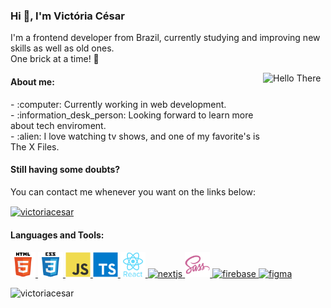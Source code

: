 <h3 align="left">Hi 👋, I'm Victória César</h3>

<div display="inline-block">
    <p align="left">I'm a frontend developer from Brazil, currently studying and improving new skills as well as old ones.<br>
        One brick at a time! 🤘</p>
    <p>
    <img align="right" src="https://i.pinimg.com/originals/8a/a4/59/8aa4595fb24b6ed585dddac4622b2445.gif" alt="Hello There" width="100" height="100"/>
    </p>
</div>




<h4 align="left">About me:</h4>
- :computer: Currently working in web development.<br>
- :information_desk_person: Looking forward to learn more about tech enviroment.<br>
- :alien: I love watching tv shows, and one of my favorite's is The X Files.<br>

<h4 align="left">Still having some doubts?</h4>
<p align="left">You can contact me whenever you want on the links below:</p>
<p align="left">
<a href="https://linkedin.com/in/victoriacesar" target="blank"><img align="center" src="https://raw.githubusercontent.com/rahuldkjain/github-profile-readme-generator/master/src/images/icons/Social/linked-in-alt.svg" alt="victoriacesar" height="30" width="30" /></a>
</p>

<h4 align="left">Languages and Tools:</h4>
<p align="left"> 
    <a href="https://www.w3.org/html/" target="_blank"> <img src="https://raw.githubusercontent.com/devicons/devicon/master/icons/html5/html5-original-wordmark.svg" alt="html5" width="40" height="40"/> </a> 
  <a href="https://www.w3schools.com/css/" target="_blank"> <img src="https://raw.githubusercontent.com/devicons/devicon/master/icons/css3/css3-original-wordmark.svg" alt="css3" width="40" height="40"/> </a>
    <a href="https://developer.mozilla.org/en-US/docs/Web/JavaScript" target="_blank"> <img src="https://raw.githubusercontent.com/devicons/devicon/master/icons/javascript/javascript-original.svg" alt="javascript" width="40" height="40"/> </a> 
  <a href="https://www.typescriptlang.org/" target="_blank"> <img src="https://raw.githubusercontent.com/devicons/devicon/master/icons/typescript/typescript-original.svg" alt="typescript" width="40" height="40"/> </a>
  <a href="https://reactjs.org/" target="_blank"> <img src="https://raw.githubusercontent.com/devicons/devicon/master/icons/react/react-original-wordmark.svg" alt="react" width="40" height="40"/> </a>
  <a href="https://nextjs.org/" target="_blank"> <img src="https://cdn.worldvectorlogo.com/logos/nextjs-3.svg" alt="nextjs" width="40" height="40"/> </a>
    <a href="https://sass-lang.com" target="_blank"> <img src="https://raw.githubusercontent.com/devicons/devicon/master/icons/sass/sass-original.svg" alt="sass" width="40" height="40"/> </a> 
  <a href="https://firebase.google.com/" target="_blank"> <img src="https://www.vectorlogo.zone/logos/firebase/firebase-icon.svg" alt="firebase" width="40" height="40"/> </a> 
  <a href="https://www.figma.com/" target="_blank"> <img src="https://www.vectorlogo.zone/logos/figma/figma-icon.svg" alt="figma" width="40" height="40"/> </a>
 </p>

<p><img align="left" src="https://github-readme-stats.vercel.app/api/top-langs?username=victoriacesar&show_icons=true&locale=en&layout=compact&theme=dark" alt="victoriacesar" /></p>

<!--
**victoriacesar/victoriacesar** is a ✨ _special_ ✨ repository because its `README.md` (this file) appears on your GitHub profile.

Here are some ideas to get you started:

- 🔭 I’m currently working on ...
- 🌱 I’m currently learning ...
- 👯 I’m looking to collaborate on ...
- 🤔 I’m looking for help with ...
- 💬 Ask me about ...
- 📫 How to reach me: ...
- 😄 Pronouns: ...
- ⚡ Fun fact: ...
-->

